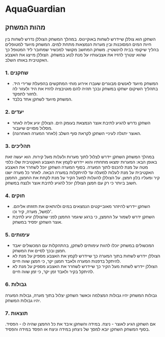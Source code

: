 # AquaGuardian

## מהות המשחק

השחקן הוא צוללן שיידרש לשחות באוקיינוס. במהלך המשחק הצוללן נדרש לשחות בין חיות המים המסוכנות ובין מערות הנמצאות מתחת למים. 
המשחק מיועד למטופלים בהליך שיקומי בבית לוינשטיין. משחק המחשב מקושר למכשיר שמחובר ליד המטופל כך שהוא יצטרך להזיז את אצבעותיו על מנת לנוע במשחק.
הצוללן מייצג את האצבע האקטיבית באותו השלב.

### 1. שחקנים

* המשחק מיועד לאנשים מבוגרים שעברו אירוע מוחי המתקשים בהפעלת שרירי היד. בתהליך השיקום ישחקו במשחק ובכך תהיה להם מוטיבציה להזיז את היד ולעזור לה לחזור לתפקד.
* המשחק מיועד לשחקן אחד בלבד.


### 2. יעדים

* השחקן נדרש להגיע לתיבת אוצר הנמצאת בעומק הים. הצוללן יגיע אליה לאחר מסלול מסויים שיעבור.
* האוצר יתגלה לעיניי השחקן לקראת סוף השלב (לאחר המערה האחרונה).

### 3. תהליכים

במהלך המשחק השחקן יידרש לצלול לתוך מערות ולעלות מעל קירות. הוא יעשה זאת באופן הבא: המערות ימצאו מתחתיו והוא יידרש לקמץ את האצבע האקטיבית שלו כלפי מטה על מנת להכנס לתוך המערה.
בסוף המערה השחקן יוכל לשחרר את האצבע האקטיבית על מנת לעלות למעלה עד להיתקלות במערה הבאה.
לאחר כל מערה ישנו קיר ומעליו בלון חמצן. 
על הצוללן להעלות למעל הקיר על מנת לקחת את החמצן, החמצן חשוב ביותר כי רק עם חמצן הצוללן יוכל להגיע לתיבת אוצר ולנצח במשחק.

### 4. חוקים

* השחקן יידרש להיזהר מאובייקטים הנמצאים במים ולהתאים את תזוזתו אליהם. למשל, מערה, קיר וכו'.
* השחקן ידרש לשמור על החמצן, כי ברגע שיגמר החמצן לפני שהצוללן יגיע לתיבת אוצר השחקן יפסיד במשחק.

### 5. עימותים

* המכשולים במשחק יוכלו להוות עימותים לשחקן, בהתהקלות עם המכשולים יאבד חמצן ובכך לסיים את המשחק. 
* הצוללן יידרש לשחות בתוך המערה כך שיידרש לקמץ את האצבע מספיק על מנת לא להיתקל בדפנות המערה ולאבד חמצן יקר, כי חמצן שווה חיים.
* הצוללן יידרש לשחות מעל הקיר כך שיידרש לשחרר את האצבע מספיק על מנת לא להיתקל בקיר ולאבד זמן יקר, כי זמן שווה חיים.


### 6. גבולות

גבולות המשחק יהיו גבולות המצלמה וכאשר השחקן יצלול בתוך מערה, גבולות המערה יהיו גבולות המשחק.

### 7. תוצאות

אם השחקן הגיע לאוצר - ניצח.
במידה והשחקן איבד את כל החמצן שהיה לו - הפסיד.
בסוף המשחק השחקן יובא למסך של ניצחון במידה וניצח או הפסד במידה והפסיד.



 


